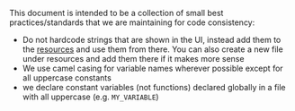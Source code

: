 This document is intended to be a collection of small best practices/standards that we are maintaining for code consistency:

- Do not hardcode strings that are shown in the UI, instead add them to the [resources](../common/resources/resources.ts) and use them from there. You can also create a new file under resources and add them there if it makes more sense
- We use camel casing for variable names wherever possible except for all uppercase constants
- we declare constant variables (not functions) declared globally in a file with all uppercase (e.g. `MY_VARIABLE`)
